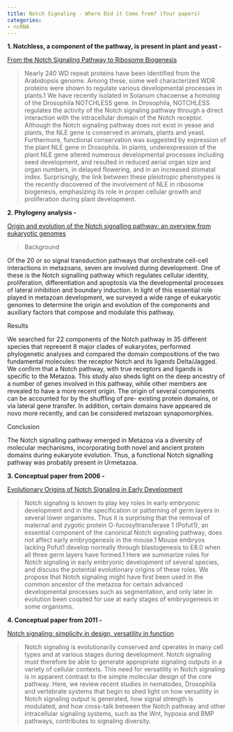 ```yaml
---
title: Notch Signaling - Where Did it Come from? (four papers)
categories:
- ncRNA
---
```

**1\. Notchless, a component of the pathway, is present in plant and yeast -**
<!--more-->

[From the Notch Signaling Pathway to Ribosome
Biogenesis](http://www.ncbi.nlm.nih.gov/pmc/articles/PMC2634047/)

> Nearly 240 WD repeat proteins have been identified from the Arabidopsis
genome. Among these, some well characterized WDR proteins were shown to
regulate various developmental processes in plants.1 We have recently isolated
in Solanum chacoense a homolog of the Drosophila NOTCHLESS gene. In
Drosophila, NOTCHLESS regulates the activity of the Notch signaling pathway
through a direct interaction with the intracellular domain of the Notch
receptor. Although the Notch signaling pathway does not exist in yease and
plants, the NLE gene is conserved in animals, plants and yeast. Furthermore,
functional conservation was suggested by expression of the plant NLE gene in
Drosophila. In plants, underexpression of the plant NLE gene altered numerous
developmental processes including seed development, and resulted in reduced
aerial organ size and organ numbers, in delayed flowering, and in an increased
stomatal index. Surprisingly, the link between these pleiotropic phenotypes is
the recently discovered of the involvement of NLE in ribosome biogenesis,
emphasizing its role in proper cellular growth and proliferation during plant
development.

**2\. Phylogeny analysis -**

[Origin and evolution of the Notch signalling pathway: an overview from
eukaryotic genomes](http://www.biomedcentral.com/1471-2148/9/249)

> Background

Of the 20 or so signal transduction pathways that orchestrate cell-cell
interactions in metazoans, seven are involved during development. One of these
is the Notch signalling pathway which regulates cellular identity,
proliferation, differentiation and apoptosis via the developmental processes
of lateral inhibition and boundary induction. In light of this essential role
played in metazoan development, we surveyed a wide range of eukaryotic genomes
to determine the origin and evolution of the components and auxiliary factors
that compose and modulate this pathway.

Results

We searched for 22 components of the Notch pathway in 35 different species
that represent 8 major clades of eukaryotes, performed phylogenetic analyses
and compared the domain compositions of the two fundamental molecules: the
receptor Notch and its ligands Delta/Jagged. We confirm that a Notch pathway,
with true receptors and ligands is specific to the Metazoa. This study also
sheds light on the deep ancestry of a number of genes involved in this
pathway, while other members are revealed to have a more recent origin. The
origin of several components can be accounted for by the shuffling of pre-
existing protein domains, or via lateral gene transfer. In addition, certain
domains have appeared de novo more recently, and can be considered metazoan
synapomorphies.

Conclusion

The Notch signalling pathway emerged in Metazoa via a diversity of molecular
mechanisms, incorporating both novel and ancient protein domains during
eukaryote evolution. Thus, a functional Notch signalling pathway was probably
present in Urmetazoa.

**3\. Conceptual paper from 2006 -**

[Evolutionary Origins of Notch Signaling in Early
Development](http://www.tandfonline.com/doi/pdf/10.4161/cc.5.3.2396)

> Notch signaling is known to play key roles in early embryonic development
and in the specification or patterning of germ layers in several lower
organisms. Thus it is surprising that the removal of maternal and zygotic
protein O-fucosyltransferase 1 (Pofut1), an essential component of the
canonical Notch signaling pathway, does not affect early embryogenesis in the
mouse.1 Mouse embryos lacking Pofut1 develop normally through blastogenesis to
E8.0 when all three germ layers have formed.1 Here we summarize roles for
Notch signaling in early embryonic development of several species, and discuss
the potential evolutionary origins of these roles. We propose that Notch
signaling might have first been used in the common ancestor of the metazoa for
certain advanced developmental processes such as segmentation, and only later
in evolution been coopted for use at early stages of embryogenesis in some
organisms.

**4\. Conceptual paper from 2011 -**

[Notch signaling: simplicity in design, versatility in
function](http://dev.biologists.org/content/138/17/3593.full)

> Notch signaling is evolutionarily conserved and operates in many cell types
and at various stages during development. Notch signaling must therefore be
able to generate appropriate signaling outputs in a variety of cellular
contexts. This need for versatility in Notch signaling is in apparent contrast
to the simple molecular design of the core pathway. Here, we review recent
studies in nematodes, Drosophila and vertebrate systems that begin to shed
light on how versatility in Notch signaling output is generated, how signal
strength is modulated, and how cross-talk between the Notch pathway and other
intracellular signaling systems, such as the Wnt, hypoxia and BMP pathways,
contributes to signaling diversity.

